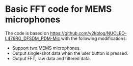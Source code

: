 # Basic FFT code for MEMS microphones

The code is based on https://github.com/y2kblog/NUCLEO-L476RG_DFSDM_PDM-Mic with the following modifications:

- Support two MEMS microphones.
- Output single-shot data when the user button is pressed.
- Output FFT, raw data and filtered data.
